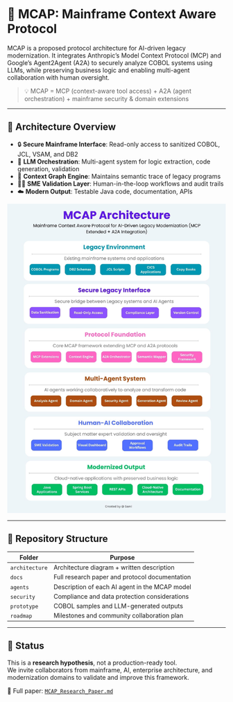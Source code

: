 # 🧠 MCAP: Mainframe Context Aware Protocol

MCAP is a proposed protocol architecture for AI-driven legacy modernization. It integrates Anthropic’s Model Context Protocol (MCP) and Google’s Agent2Agent (A2A) to securely analyze COBOL systems using LLMs, while preserving business logic and enabling multi-agent collaboration with human oversight.

> 💡 MCAP = MCP (context-aware tool access) + A2A (agent orchestration) + mainframe security & domain extensions

---

## 📐 Architecture Overview

- 🔒 **Secure Mainframe Interface**: Read-only access to sanitized COBOL, JCL, VSAM, and DB2
- 🧠 **LLM Orchestration**: Multi-agent system for logic extraction, code generation, validation
- 🔄 **Context Graph Engine**: Maintains semantic trace of legacy programs
- 👨‍💼 **SME Validation Layer**: Human-in-the-loop workflows and audit trails
- ☁️ **Modern Output**: Testable Java code, documentation, APIs

![Architecture](./architecture/MCAP_Architecture_Diagram.jpg)

---

## 📂 Repository Structure

| Folder         | Purpose                                         |
|----------------|-------------------------------------------------|
| `architecture` | Architecture diagram + written description      |
| `docs`         | Full research paper and protocol documentation  |
| `agents`       | Description of each AI agent in the MCAP model  |
| `security`     | Compliance and data protection considerations   |
| `prototype`    | COBOL samples and LLM-generated outputs         |
| `roadmap`      | Milestones and community collaboration plan     |

---

## 🧪 Status

This is a **research hypothesis**, not a production-ready tool.  
We invite collaborators from mainframe, AI, enterprise architecture, and modernization domains to validate and improve this framework.

📖 Full paper: [`MCAP_Research_Paper.md`](./docs/MCAP_Research_Paper.md)
